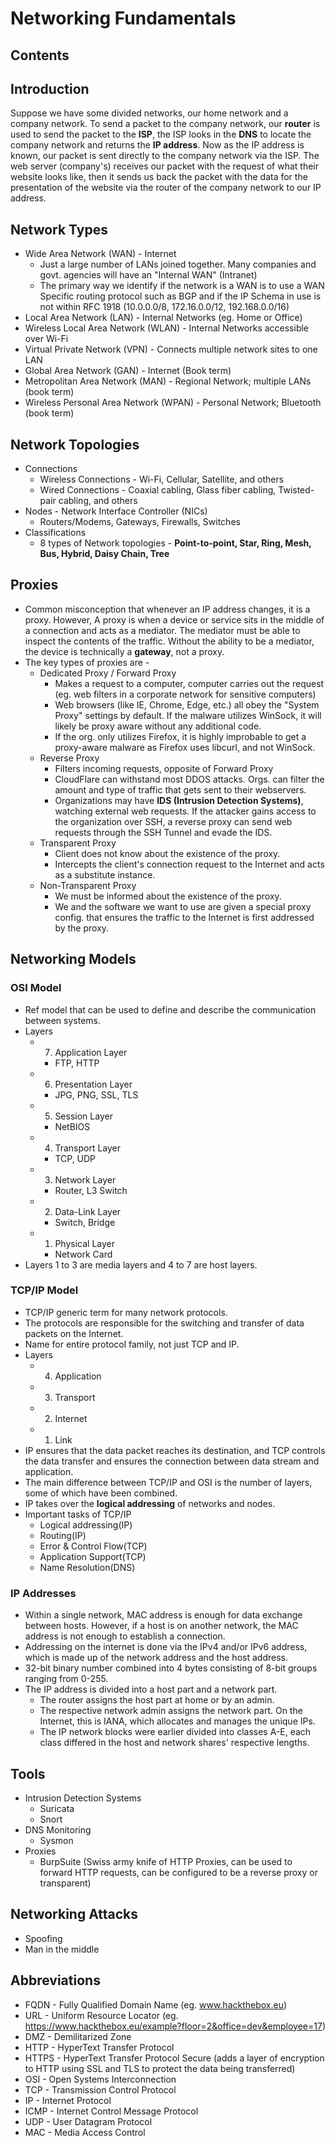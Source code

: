 # Networking Fundamentals  
## Contents  
## Introduction  
Suppose we have some divided networks, our home network and a company network. To send a packet to the company network, our **router** is used to send the packet to the **ISP**, the ISP looks in the **DNS** to locate the company network and returns the **IP address**. Now as the IP address is known, our packet is sent directly to the company network via the ISP. The web server (company's) receives our packet with the request of what their website looks like, then it sends us back the packet with the data for the presentation of the website via the router of the company network to our IP address.  
## Network Types  
- Wide Area Network (WAN) - Internet  
  - Just a large number of LANs joined together. Many companies and govt. agencies will have an "Internal WAN" (Intranet)  
  - The primary way we identify if the network is a WAN is to use a WAN Specific routing protocol such as BGP and if the IP Schema in use is not within RFC 1918 (10.0.0.0/8, 172.16.0.0/12, 192.168.0.0/16)
- Local Area Network (LAN) - Internal Networks (eg. Home or Office)  
- Wireless Local Area Network (WLAN) - Internal Networks accessible over Wi-Fi  
- Virtual Private Network (VPN) - Connects multiple network sites to one LAN  
- Global Area Network (GAN) - Internet (Book term)  
- Metropolitan Area Network (MAN) - Regional Network; multiple LANs (book term)  
- Wireless Personal Area Network (WPAN) - Personal Network; Bluetooth (book term)  
## Network Topologies  
- Connections  
  - Wireless Connections - Wi-Fi, Cellular, Satellite, and others  
  - Wired Connections - Coaxial cabling, Glass fiber cabling, Twisted-pair cabling, and others  
- Nodes - Network Interface Controller (NICs)  
  - Routers/Modems, Gateways, Firewalls, Switches
- Classifications  
  - 8 types of Network topologies - **Point-to-point, Star, Ring, Mesh, Bus, Hybrid, Daisy Chain, Tree**  
## Proxies  
- Common misconception that whenever an IP address changes, it is a proxy. However, A proxy is when a device or service sits in the middle of a connection and acts as a mediator. The mediator must be able to inspect the contents of the traffic. Without the ability to be a mediator, the device is technically a **gateway**, not a proxy.  
- The key types of proxies are -  
  - Dedicated Proxy / Forward Proxy 
    - Makes a request to a computer, computer carries out the request (eg. web filters in a corporate network for sensitive computers)  
    - Web browsers (like IE, Chrome, Edge, etc.) all obey the "System Proxy" settings by default. If the malware utilizes WinSock, it will likely be proxy aware without any additional code.  
    - If the org. only utilizes Firefox, it is highly improbable to get a proxy-aware malware as Firefox uses libcurl, and not WinSock.  
  - Reverse Proxy  
    - Filters incoming requests, opposite of Forward Proxy  
    - CloudFlare can withstand most DDOS attacks. Orgs. can filter the amount and type of traffic that gets sent to their webservers.  
    - Organizations may have **IDS (Intrusion Detection Systems)**, watching external web requests. If the attacker gains access to the organization over SSH, a reverse proxy can send web requests through the SSH Tunnel and evade the IDS.  
  - Transparent Proxy  
    - Client does not know about the existence of the proxy.  
    - Intercepts the client's connection request to the Internet and acts as a substitute instance.  
  - Non-Transparent Proxy  
    - We must be informed about the existence of the proxy.  
    - We and the software we want to use are given a special proxy config. that ensures the traffic to the Internet is first addressed by the proxy.  
## Networking Models  
### OSI Model  
- Ref model that can be used to define and describe the communication between systems.  
- Layers  
    - 7. Application Layer  
      - FTP, HTTP  
    - 6. Presentation Layer  
      - JPG, PNG, SSL, TLS  
    - 5. Session Layer  
      - NetBIOS  
    - 4. Transport Layer  
      - TCP, UDP  
    - 3. Network Layer  
      - Router, L3 Switch  
    - 2. Data-Link Layer  
      - Switch, Bridge  
    - 1. Physical Layer  
      - Network Card  
- Layers 1 to 3 are media layers and 4 to 7 are host layers.  
### TCP/IP Model  
- TCP/IP generic term for many network protocols.  
- The protocols are responsible for the switching and transfer of data packets on the Internet.  
- Name for entire protocol family, not just TCP and IP.  
- Layers  
    - 4. Application  
    - 3. Transport  
    - 2. Internet  
    - 1. Link  
- IP ensures that the data packet reaches its destination, and TCP controls the data transfer and ensures the connection between data stream and application.  
- The main difference between TCP/IP and OSI is the number of layers, some of which have been combined.  
- IP takes over the **logical addressing** of networks and nodes.  
- Important tasks of TCP/IP  
    - Logical addressing(IP)  
    - Routing(IP)  
    - Error & Control Flow(TCP)  
    - Application Support(TCP)  
    - Name Resolution(DNS)  
### IP Addresses  
- Within a single network, MAC address is enough for data exchange between hosts. However, if a host is on another network, the MAC address is not enough to establish a connection.  
- Addressing on the internet is done via the IPv4 and/or IPv6 address, which is made up of the network address and the host address.  
- 32-bit binary number combined into 4 bytes consisting of 8-bit groups ranging from 0-255.  
- The IP address is divided into a host part and a network part.  
    - The router assigns the host part at home or by an admin.  
    - The respective network admin assigns the network part. On the Internet, this is IANA, which allocates and manages the unique IPs.  
    - The IP network blocks were earlier divided into classes A-E, each class differed in the host and network shares' respective lengths.  
## Tools  
- Intrusion Detection Systems  
  - Suricata  
  - Snort  
- DNS Monitoring  
  - Sysmon  
- Proxies  
  - BurpSuite (Swiss army knife of HTTP Proxies, can be used to forward HTTP requests, can be configured to be a reverse proxy or transparent)  
## Networking Attacks  
- Spoofing  
- Man in the middle  
## Abbreviations  
- FQDN - Fully Qualified Domain Name (eg. www.hackthebox.eu)  
- URL - Uniform Resource Locator (eg. https://www.hackthebox.eu/example?floor=2&office=dev&employee=17)  
- DMZ - Demilitarized Zone  
- HTTP - HyperText Transfer Protocol  
- HTTPS - HyperText Transfer Protocol Secure (adds a layer of encryption to HTTP using SSL and TLS to protect the data being transferred)  
- OSI - Open Systems Interconnection  
- TCP - Transmission Control Protocol  
- IP - Internet Protocol  
- ICMP - Internet Control Message Protocol  
- UDP - User Datagram Protocol  
- MAC - Media Access Control  
